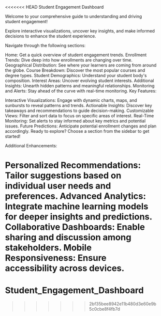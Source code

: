 <<<<<<< HEAD
Student Engagement Dashboard

Welcome to your comprehensive guide to understanding and driving student engagement!

Explore interactive visualizations, uncover key insights, and make informed decisions to enhance the student experience.

Navigate through the following sections:

Home: Get a quick overview of student engagement trends.
Enrollment Trends: Dive deep into how enrollments are changing over time.
Geographical Distribution: See where your learners are coming from around the globe.
Course Breakdown: Discover the most popular courses and degree types.
Student Demographics: Understand your student body's composition.
Interest Areas: Uncover evolving student interests.
Additional Insights: Unearth hidden patterns and meaningful relationships.
Monitoring and Alerts: Stay ahead of the curve with real-time monitoring.
Key Features:

Interactive Visualizations: Engage with dynamic charts, maps, and sunbursts to reveal patterns and trends.
Actionable Insights: Discover key takeaways and recommendations to guide decision-making.
Customizable Views: Filter and sort data to focus on specific areas of interest.
Real-Time Monitoring: Set alerts to stay informed about key metrics and potential issues.
Future Predictions: Anticipate potential enrollment changes and plan accordingly.
Ready to explore? Choose a section from the sidebar to get started!

Additional Enhancements:

Personalized Recommendations: Tailor suggestions based on individual user needs and preferences.
Advanced Analytics: Integrate machine learning models for deeper insights and predictions.
Collaborative Dashboards: Enable sharing and discussion among stakeholders.
Mobile Responsiveness: Ensure accessibility across devices.
=======
# Student_Engagement_Dashboard
>>>>>>> 2bf35bee8942e11b480d3e60e9b5c0cbe8f4fb7d
